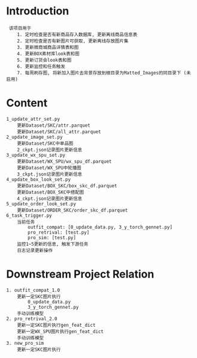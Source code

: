 # Introduction
     该项目用于
        1. 定时检查是否有新商品存入数据库, 更新离线商品信息表
        2. 定时检查是否有新图片可获取, 更新离线存放图片集
        3. 更新微商城商品详情表和图
        4. 更新BOX素材库look表和图
        5. 更新订货会look表和图
        6. 更新监控和任务触发
        7. 每周刷存图, 将新加入图片去背景存放到根目录为Matted_Images的同目录下 (未启用)
# Content
    1_update_attr_set.py
        更新Dataset/SKC/attr.parquet
        更新Dataset/SKC/all_attr.parquet
    2_update_image_set.py
        更新Dataset/SKC中单品图
        2_ckpt.json记录图片更新信息
    3_update_wx_spu_set.py
        更新Dataset/WX_SPU/wx_spu_df.parquet
        更新Dataset/WX_SPU中轮播图
        3_ckpt.json记录图片更新信息
    4_update_box_look_set.py
        更新Dataset/BOX_SKC/box_skc_df.parquet
        更新Dataset/BOX_SKC中搭配图
        4_ckpt.json记录图片更新信息
    5_update_order_look_set.py
        更新Dataset/ORDER_SKC/order_skc_df.parquet
    6_task_trigger.py
        当前任务
            outfit_compat: [0_update_data.py, 3_y_torch_gennet.py]
            pro_retrival: [test.py]
            pro_sim: [test.py]
        监控1~5更新的信息, 触发下游任务
        日志记录更新操作
# Downstream Project Relation
    1. outfit_compat_1.0
        更新一定SKC图片执行
            0_update_data.py
            3_y_torch_gennet.py
        手动训练模型
    2. pro_retrival_2.0
        更新一定SKC图片执行gen_feat_dict
        更新一定WX_SPU图片执行gen_feat_dict
        手动训练模型
    3. new_pro_sim
        更新一定SKC图片执行